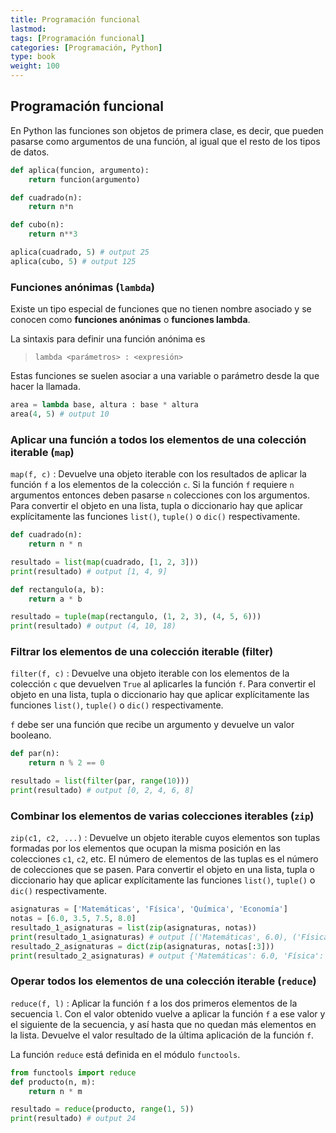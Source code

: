 ```yaml
---
title: Programación funcional
lastmod: 
tags: [Programación funcional]
categories: [Programación, Python]
type: book
weight: 100
---
```

## Programación funcional

En Python las funciones son objetos de primera clase, es decir, que pueden pasarse como argumentos de una función, al igual que el resto de los tipos de datos.

```python linenums="1"
def aplica(funcion, argumento):
    return funcion(argumento)

def cuadrado(n):
    return n*n

def cubo(n):
    return n**3

aplica(cuadrado, 5) # output 25
aplica(cubo, 5) # output 125
```

### Funciones anónimas (`lambda`)

Existe un tipo especial de funciones que no tienen nombre asociado y se conocen como **funciones anónimas** o **funciones lambda**.

La sintaxis para definir una función anónima es

> `lambda <parámetros> : <expresión>`

Estas funciones se suelen asociar a una variable o parámetro desde la que hacer la llamada.

```python linenums="1"
area = lambda base, altura : base * altura
area(4, 5) # output 10
```

### Aplicar una función a todos los elementos de una colección iterable (`map`)

`map(f, c)` : Devuelve una objeto iterable con los resultados de aplicar la función `f` a los elementos de la colección `c`. Si la función `f` requiere `n` argumentos entonces deben pasarse `n` colecciones con los argumentos. Para convertir el objeto en una lista, tupla o diccionario hay que aplicar explícitamente las funciones `list()`, `tuple()` o `dic()` respectivamente.

```python linenums="1"
def cuadrado(n):
    return n * n

resultado = list(map(cuadrado, [1, 2, 3]))
print(resultado) # output [1, 4, 9]
```

```python linenums="1"
def rectangulo(a, b):
    return a * b

resultado = tuple(map(rectangulo, (1, 2, 3), (4, 5, 6)))
print(resultado) # output (4, 10, 18)
```

### Filtrar los elementos de una colección iterable (filter)

`filter(f, c)` : Devuelve una objeto iterable con los elementos de la colección `c` que devuelven `True` al aplicarles la función `f`. Para convertir el objeto en una lista, tupla o diccionario hay que aplicar explícitamente las funciones `list()`, `tuple()` o `dic()` respectivamente.

<i class="fa fa-exclamation-triangle" style="color:red;"></i> `f` debe ser una función que recibe un argumento y devuelve un valor booleano.

```python linenums="1"
def par(n):
    return n % 2 == 0

resultado = list(filter(par, range(10)))
print(resultado) # output [0, 2, 4, 6, 8]
```

### Combinar los elementos de varias colecciones iterables (`zip`)

`zip(c1, c2, ...)` : Devuelve un objeto iterable cuyos elementos son tuplas formadas por los elementos que ocupan la misma posición en las colecciones `c1`, `c2`, etc. El número de elementos de las tuplas es el número de colecciones que se pasen. Para convertir el objeto en una lista, tupla o diccionario hay que aplicar explícitamente las funciones `list()`, `tuple()` o `dic()` respectivamente.

```python linenums="1"
asignaturas = ['Matemáticas', 'Física', 'Química', 'Economía']
notas = [6.0, 3.5, 7.5, 8.0]
resultado_1_asignaturas = list(zip(asignaturas, notas))
print(resultado_1_asignaturas) # output [('Matemáticas', 6.0), ('Física', 3.5), ('Química', 7.5), ('Economía', 8.0)]
resultado_2_asignaturas = dict(zip(asignaturas, notas[:3]))
print(resultado_2_asignaturas) # output {'Matemáticas': 6.0, 'Física': 3.5, 'Química': 7.5}
```

### Operar todos los elementos de una colección iterable (`reduce`)

`reduce(f, l)` : Aplicar la función `f` a los dos primeros elementos de la secuencia `l`. Con el valor obtenido vuelve a aplicar la función `f` a ese valor y el siguiente de la secuencia, y así hasta que no quedan más elementos en la lista. Devuelve el valor resultado de la última aplicación de la función `f`.

La función `reduce` está definida en el módulo `functools`.

```python linenums="1"
from functools import reduce
def producto(n, m):
    return n * m

resultado = reduce(producto, range(1, 5))
print(resultado) # output 24
```
